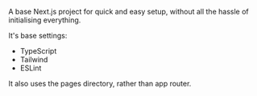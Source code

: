 A base Next.js project for quick and easy setup, without all the hassle of initialising everything.

It's base settings:

- TypeScript
- Tailwind
- ESLint

It also uses the pages directory, rather than app router.